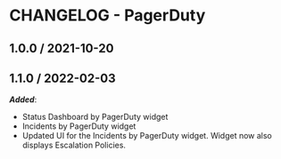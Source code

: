 # CHANGELOG - PagerDuty

## 1.0.0 / 2021-10-20

## 1.1.0 / 2022-02-03

***Added***:

* Status Dashboard by PagerDuty widget
* Incidents by PagerDuty widget
* Updated UI for the Incidents by PagerDuty widget. Widget now also displays Escalation Policies.
